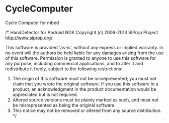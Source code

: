 # CycleComputer
Cycle Computer for mbed

/*
   HandDetector for Android NDK
   Copyright (c) 2006-2013 SIProp Project http://www.siprop.org/

   This software is provided 'as-is', without any express or implied warranty.
   In no event will the authors be held liable for any damages arising from the use of this software.
   Permission is granted to anyone to use this software for any purpose,
   including commercial applications, and to alter it and redistribute it freely,
   subject to the following restrictions:

   1. The origin of this software must not be misrepresented; you must not claim that you wrote the original software. If you use this software in a product, an acknowledgment in the product documentation would be appreciated but is not required.
   2. Altered source versions must be plainly marked as such, and must not be misrepresented as being the original software.
   3. This notice may not be removed or altered from any source distribution.
*/
